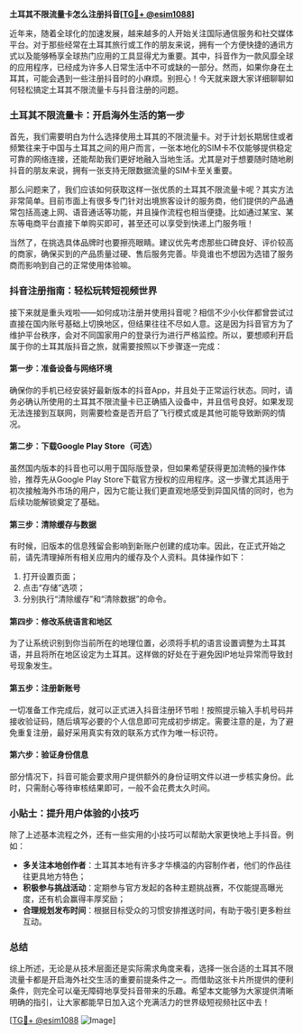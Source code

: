 **土耳其不限流量卡怎么注册抖音[[TG💪+ @esim1088](https://t.me/s/esim1088)]**

近年来，随着全球化的加速发展，越来越多的人开始关注国际通信服务和社交媒体平台。对于那些经常在土耳其旅行或工作的朋友来说，拥有一个方便快捷的通讯方式以及能够畅享全球热门应用的工具显得尤为重要。其中，抖音作为一款风靡全球的应用程序，已经成为许多人日常生活中不可或缺的一部分。然而，如果你身在土耳其，可能会遇到一些注册抖音时的小麻烦。别担心！今天就来跟大家详细聊聊如何轻松搞定土耳其不限流量卡与抖音注册的问题。

### 土耳其不限流量卡：开启海外生活的第一步

首先，我们需要明白为什么选择使用土耳其的不限流量卡。对于计划长期居住或者频繁往来于中国与土耳其之间的用户而言，一张本地化的SIM卡不仅能够提供稳定可靠的网络连接，还能帮助我们更好地融入当地生活。尤其是对于想要随时随地刷抖音的朋友来说，拥有一张支持无限数据流量的SIM卡至关重要。

那么问题来了，我们应该如何获取这样一张优质的土耳其不限流量卡呢？其实方法非常简单。目前市面上有很多专门针对出境旅客设计的服务商，他们提供的产品通常包括高速上网、语音通话等功能，并且操作流程也相当便捷。比如通过某宝、某东等电商平台直接下单购买即可，甚至还可以享受到快递上门服务哦！

当然了，在挑选具体品牌时也要擦亮眼睛。建议优先考虑那些口碑良好、评价较高的商家，确保买到的产品质量过硬、售后服务完善。毕竟谁也不想因为选错了服务商而影响到自己的正常使用体验嘛。

### 抖音注册指南：轻松玩转短视频世界

接下来就是重头戏啦——如何成功注册并使用抖音呢？相信不少小伙伴都曾尝试过直接在国内账号基础上切换地区，但结果往往不尽如人意。这是因为抖音官方为了维护平台秩序，会对不同国家用户的登录行为进行严格监控。所以，要想顺利开启属于你的土耳其版抖音之旅，就需要按照以下步骤逐一完成：

#### 第一步：准备设备与网络环境
确保你的手机已经安装好最新版本的抖音App，并且处于正常运行状态。同时，请务必确认所使用的土耳其不限流量卡已正确插入设备中，并且信号良好。如果发现无法连接到互联网，则需要检查是否开启了飞行模式或是其他可能导致断网的情况。

#### 第二步：下载Google Play Store（可选）
虽然国内版本的抖音也可以用于国际版登录，但如果希望获得更加流畅的操作体验，推荐先从Google Play Store下载官方授权的应用程序。这一步骤尤其适用于初次接触海外市场的用户，因为它能让我们更直观地感受到异国风情的同时，也为后续功能解锁奠定了基础。

#### 第三步：清除缓存与数据
有时候，旧版本的信息残留会影响到新账户创建的成功率。因此，在正式开始之前，请先清理掉所有相关应用内的缓存及个人资料。具体操作如下：
1. 打开设置页面；
2. 点击“存储”选项；
3. 分别执行“清除缓存”和“清除数据”的命令。

#### 第四步：修改系统语言和地区
为了让系统识别到你当前所在的地理位置，必须将手机的语言设置调整为土耳其语，并且将所在地区设定为土耳其。这样做的好处在于避免因IP地址异常而导致封号现象发生。

#### 第五步：注册新账号
一切准备工作完成后，就可以正式进入抖音注册环节啦！按照提示输入手机号码并接收验证码，随后填写必要的个人信息即可完成初步绑定。需要注意的是，为了避免重复注册，最好采用真实有效的联系方式作为唯一标识符。

#### 第六步：验证身份信息
部分情况下，抖音可能会要求用户提供额外的身份证明文件以进一步核实身份。此时，只需耐心等待审核结果即可，一般不会花费太久时间。

### 小贴士：提升用户体验的小技巧

除了上述基本流程之外，还有一些实用的小技巧可以帮助大家更快地上手抖音。例如：
- **多关注本地创作者**：土耳其本地有许多才华横溢的内容制作者，他们的作品往往更具地方特色；
- **积极参与挑战活动**：定期参与官方发起的各种主题挑战赛，不仅能提高曝光度，还有机会赢得丰厚奖励；
- **合理规划发布时间**：根据目标受众的习惯安排推送时间，有助于吸引更多粉丝互动。

### 总结

综上所述，无论是从技术层面还是实际需求角度来看，选择一张合适的土耳其不限流量卡都是开启海外社交生活的重要前提条件之一。而借助这张卡片所提供的便利条件，则完全可以毫无障碍地享受抖音带来的乐趣。希望本文能够为大家提供清晰明确的指引，让大家都能早日加入这个充满活力的世界级短视频社区中去！

[[TG💪+ @esim1088](https://t.me/s/esim1088) ![Image](https://i.postimg.cc/4NQfJmqS/Snipaste-2025-05-13-00-14-12.png)]